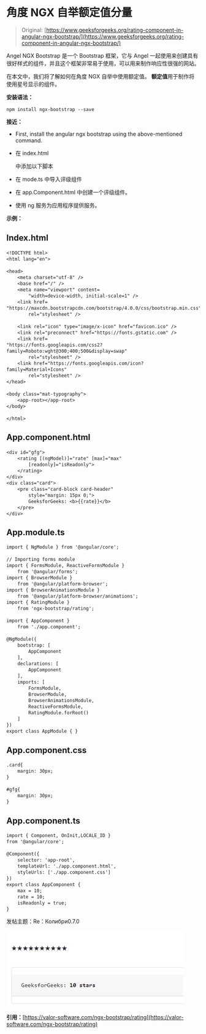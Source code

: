 # 角度 NGX 自举额定值分量

> Original: [https://www.geeksforgeeks.org/rating-component-in-angular-ngx-bootstrap/](https://www.geeksforgeeks.org/rating-component-in-angular-ngx-bootstrap/)

Angel NGX Bootstrap 是一个 Bootstrap 框架，它与 Angel 一起使用来创建具有很好样式的组件，并且这个框架非常易于使用，可以用来制作响应性很强的网站。

在本文中，我们将了解如何在角度 NGX 自举中使用额定值。 **额定值**用于制作将使用星号显示的组件。

**安装语法：**

```
npm install ngx-bootstrap --save
```

**接近：**

*   First, install the angular ngx bootstrap using the above-mentioned command.

*   在 index.html

    > <link href="”https://maxcdn.bootstrapcdn.com/bootstrap/4.0.0/css/bootstrap.min.css”" rel="”stylesheet”">

    中添加以下脚本
*   在 mode.ts 中导入评级组件
*   在 app.Component.html 中创建一个评级组件。
*   使用 ng 服务为应用程序提供服务。

**示例：**

## Index.html

```
<!DOCTYPE html>
<html lang="en">

<head>
    <meta charset="utf-8" />
    <base href="/" />
    <meta name="viewport" content=
        "width=device-width, initial-scale=1" />
    <link href=
"https://maxcdn.bootstrapcdn.com/bootstrap/4.0.0/css/bootstrap.min.css"
        rel="stylesheet" />

    <link rel="icon" type="image/x-icon" href="favicon.ico" />
    <link rel="preconnect" href="https://fonts.gstatic.com" />
    <link href=
"https://fonts.googleapis.com/css2?family=Roboto:wght@300;400;500&display=swap"
        rel="stylesheet" />
    <link href="https://fonts.googleapis.com/icon?family=Material+Icons"
        rel="stylesheet" />
</head>

<body class="mat-typography">
    <app-root></app-root>
</body>

</html>
```

## App.component.html

```
<div id="gfg">
    <rating [(ngModel)]="rate" [max]="max" 
        [readonly]="isReadonly">
    </rating>
</div>
<div class="card">
    <pre class="card-block card-header" 
        style="margin: 15px 0;">
        GeeksforGeeks: <b>{{rate}}</b> 
    </pre>
</div>
```

## App.module.ts

```
import { NgModule } from '@angular/core';

// Importing forms module
import { FormsModule, ReactiveFormsModule }
    from '@angular/forms';
import { BrowserModule }
    from '@angular/platform-browser';
import { BrowserAnimationsModule }
    from '@angular/platform-browser/animations';
import { RatingModule }
    from 'ngx-bootstrap/rating';

import { AppComponent }
    from './app.component';

@NgModule({
    bootstrap: [
        AppComponent
    ],
    declarations: [
        AppComponent
    ],
    imports: [
        FormsModule,
        BrowserModule,
        BrowserAnimationsModule,
        ReactiveFormsModule,
        RatingModule.forRoot()
    ]
})
export class AppModule { }
```

## App.component.css

```
.card{
    margin: 30px;
}

#gfg{
    margin: 30px;
}
```

## App.component.ts

```
import { Component, OnInit,LOCALE_ID } 
from '@angular/core';

@Component({
    selector: 'app-root',
    templateUrl: './app.component.html',
    styleUrls: ['./app.component.css']
})
export class AppComponent {
    max = 10;
    rate = 10;
    isReadonly = true;
}
```

发帖主题：Re：Колибри0.7.0

![](img/fbcdd4da54b29154f0327a277459334f.png)

**引用：**[https://valor-software.com/ngx-bootstrap/rating](https://valor-software.com/ngx-bootstrap/rating)